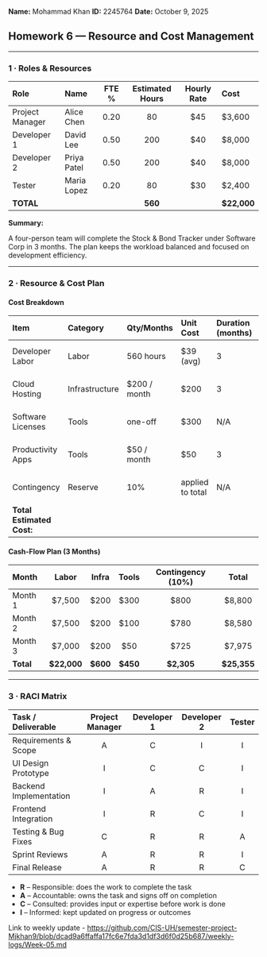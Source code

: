 **Name:** Mohammad Khan
**ID:** 2245764
**Date:** October 9, 2025

## Homework 6 — Resource and Cost Management

***

### 1 · Roles & Resources

| Role | Name | FTE % | Estimated Hours | Hourly Rate | Cost |
| :--- | :--- | :---: | :---: | :---: | :--- |
| Project Manager | Alice Chen | 0.20 | 80 | $45 | $3,600 |
| Developer 1 | David Lee | 0.50 | 200 | $40 | $8,000 |
| Developer 2 | Priya Patel | 0.50 | 200 | $40 | $8,000 |
| Tester | Maria Lopez | 0.20 | 80 | $30 | $2,400 |
| **TOTAL** | | | **560** | | **$22,000** |

**Summary:**

A four-person team will complete the Stock & Bond Tracker under Software Corp in 3 months. The plan keeps the workload balanced and focused on development efficiency.

***

### 2 · Resource & Cost Plan

#### Cost Breakdown
| Item | Category | Qty/Months | Unit Cost | Duration (months) | Total | Notes |
| :--- | :--- | :--- | :--- | :--- | :--- | :--- |
| Developer Labor | Labor | 560 hours | $39 (avg) | 3 | $22,000 | Combined team labor cost |
| Cloud Hosting | Infrastructure | $200 / month | $200 | 3 | $600 | AWS EC2 + DB instance |
| Software Licenses | Tools | one-off | $300 | N/A | $300 | Dev and test utilities |
| Productivity Apps | Tools | $50 / month | $50 | 3 | $150 | GitHub Pro / Notion |
| Contingency | Reserve | 10% | applied to total | N/A | $2,305 | Buffer for scope changes |
| **Total Estimated Cost:** | | | | | **$25,355** | |

#### Cash-Flow Plan (3 Months)
| Month | Labor | Infra | Tools | Contingency (10%) | Total |
| :--- | :---: | :---: | :---: | :---: | :---: |
| Month 1 | $7,500 | $200 | $300 | $800 | $8,800 |
| Month 2 | $7,500 | $200 | $100 | $780 | $8,580 |
| Month 3 | $7,000 | $200 | $50 | $725 | $7,975 |
| **Total** | **$22,000** | **$600** | **$450** | **$2,305** | **$25,355** |

***

### 3 · RACI Matrix

| Task / Deliverable | Project Manager | Developer 1 | Developer 2 | Tester |
| :--- | :---: | :---: | :---: | :---: |
| Requirements & Scope | A | C | I | I |
| UI Design Prototype | I | C | C | I |
| Backend Implementation | I | A | R | I |
| Frontend Integration | I | R | C | I |
| Testing & Bug Fixes | C | R | R | A |
| Sprint Reviews | A | R | R | I |
| Final Release | A | R | R | C |
- **R** – Responsible: does the work to complete the task  
- **A** – Accountable: owns the task and signs off on completion  
- **C** – Consulted: provides input or expertise before work is done  
- **I** – Informed: kept updated on progress or outcomes

Link to weekly update - https://github.com/CIS-UH/semester-project-Mjkhan9/blob/dcad9a6ffaffa17fc6e7fda3d1df3d6f0d25b687/weekly-logs/Week-05.md

